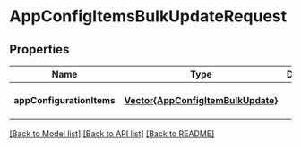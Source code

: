 # AppConfigItemsBulkUpdateRequest


## Properties
Name | Type | Description | Notes
------------ | ------------- | ------------- | -------------
**appConfigurationItems** | [**Vector{AppConfigItemBulkUpdate}**](AppConfigItemBulkUpdate.md) |  | [default to nothing]


[[Back to Model list]](../README.md#models) [[Back to API list]](../README.md#api-endpoints) [[Back to README]](../README.md)


